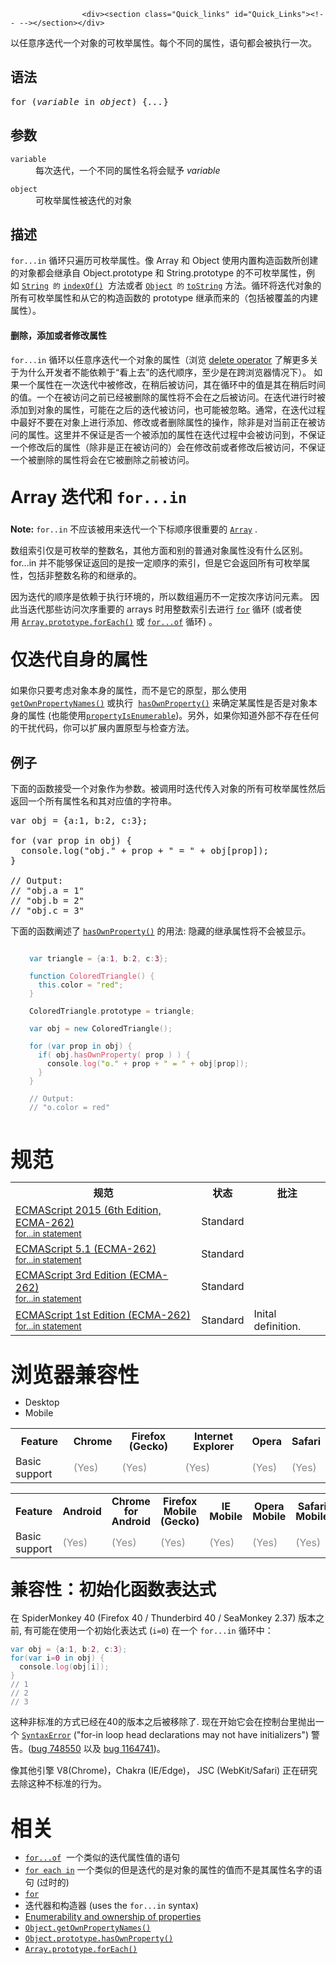 
                
                  
                    <div><section class="Quick_links" id="Quick_Links"><!-- --></section></div>

<p>&#x4EE5;&#x4EFB;&#x610F;&#x5E8F;&#x8FED;&#x4EE3;&#x4E00;&#x4E2A;&#x5BF9;&#x8C61;&#x7684;&#x53EF;&#x679A;&#x4E3E;&#x5C5E;&#x6027;&#x3002;&#x6BCF;&#x4E2A;&#x4E0D;&#x540C;&#x7684;&#x5C5E;&#x6027;&#xFF0C;&#x8BED;&#x53E5;&#x90FD;&#x4F1A;&#x88AB;&#x6267;&#x884C;&#x4E00;&#x6B21;&#x3002;</p>

<h2 name="Syntax" id="Syntax">&#x8BED;&#x6CD5;</h2>

<pre class="syntaxbox">for (<var>variable</var> in <var>object</var>) {<em>...</em>}</pre>

<h2 name="Parameters" id="Parameters">&#x53C2;&#x6570;</h2>

<dl>
 <dt><code>variable</code></dt>
 <dd>&#x6BCF;&#x6B21;&#x8FED;&#x4EE3;&#xFF0C;&#x4E00;&#x4E2A;&#x4E0D;&#x540C;&#x7684;&#x5C5E;&#x6027;&#x540D;&#x5C06;&#x4F1A;&#x8D4B;&#x4E88;&#xA0;<em>variable&#xA0;</em></dd>
</dl>

<dl>
 <dt><code>object</code></dt>
 <dd>&#x53EF;&#x679A;&#x4E3E;&#x5C5E;&#x6027;&#x88AB;&#x8FED;&#x4EE3;&#x7684;&#x5BF9;&#x8C61;</dd>
</dl>

<h2 id="&#x63CF;&#x8FF0;">&#x63CF;&#x8FF0;</h2>

<p><code>for...in</code>&#xA0;&#x5FAA;&#x73AF;&#x53EA;&#x904D;&#x5386;&#x53EF;&#x679A;&#x4E3E;&#x5C5E;&#x6027;&#x3002;&#x50CF;&#xA0;Array &#x548C; Object &#x4F7F;&#x7528;&#x5185;&#x7F6E;&#x6784;&#x9020;&#x51FD;&#x6570;&#x6240;&#x521B;&#x5EFA;&#x7684;&#x5BF9;&#x8C61;&#x90FD;&#x4F1A;&#x7EE7;&#x627F;&#x81EA;&#xA0;Object.prototype &#x548C; String.prototype &#x7684;&#x4E0D;&#x53EF;&#x679A;&#x4E3E;&#x5C5E;&#x6027;&#xFF0C;&#x4F8B;&#x5982;&#xA0;<a title="&#x6B64;&#x9875;&#x9762;&#x4ECD;&#x672A;&#x88AB;&#x672C;&#x5730;&#x5316;, &#x671F;&#x5F85;&#x60A8;&#x7684;&#x7FFB;&#x8BD1;!" href="/zh-CN/docs/Web/JavaScript/Reference/String"><code>String</code></a><code>&#xA0;&#x7684;</code>&#xA0;<a title="indexOf()&#xA0;&#x65B9;&#x6CD5;&#x8FD4;&#x56DE;&#x6307;&#x5B9A;&#x503C;&#x5728;&#x5B57;&#x7B26;&#x4E32;&#x5BF9;&#x8C61;&#x4E2D;&#x9996;&#x6B21;&#x51FA;&#x73B0;&#x7684;&#x4F4D;&#x7F6E;&#x3002;&#x4ECE;&#xA0;fromIndex&#xA0;&#x4F4D;&#x7F6E;&#x5F00;&#x59CB;&#x67E5;&#x627E;&#xFF0C;&#x5982;&#x679C;&#x4E0D;&#x5B58;&#x5728;&#xFF0C;&#x5219;&#x8FD4;&#x56DE; -1&#x3002;" href="/zh-CN/docs/Web/JavaScript/Reference/Global_Objects/String/indexOf"><code>indexOf()</code></a>&#xA0;&#xA0;&#x65B9;&#x6CD5;&#x6216;&#x8005;&#xA0;<code><a title="zh-cn/JavaScript/Reference/Global_Objects/Object" href="/zh-cn/JavaScript/Reference/Global_Objects/Object">Object</a>&#xA0;&#x7684;</code>&#xA0;<code><a title="zh-cn/JavaScript/Reference/Global_Objects/Object/toString" href="/zh-cn/JavaScript/Reference/Global_Objects/Object/toString">toString</a></code>&#xA0;&#x65B9;&#x6CD5;&#x3002;&#x5FAA;&#x73AF;&#x5C06;&#x8FED;&#x4EE3;&#x5BF9;&#x8C61;&#x7684;&#x6240;&#x6709;&#x53EF;&#x679A;&#x4E3E;&#x5C5E;&#x6027;&#x548C;&#x4ECE;&#x5B83;&#x7684;&#x6784;&#x9020;&#x51FD;&#x6570;&#x7684; prototype &#x7EE7;&#x627F;&#x800C;&#x6765;&#x7684;&#xFF08;&#x5305;&#x62EC;&#x88AB;&#x8986;&#x76D6;&#x7684;&#x5185;&#x5EFA;&#x5C5E;&#x6027;&#xFF09;&#x3002;</p>

<h4 id="&#x5220;&#x9664;&#xFF0C;&#x6DFB;&#x52A0;&#x6216;&#x8005;&#x4FEE;&#x6539;&#x5C5E;&#x6027;">&#x5220;&#x9664;&#xFF0C;&#x6DFB;&#x52A0;&#x6216;&#x8005;&#x4FEE;&#x6539;&#x5C5E;&#x6027;</h4>

<p><code>for...in</code>&#xA0;&#x5FAA;&#x73AF;&#x4EE5;&#x4EFB;&#x610F;&#x5E8F;&#x8FED;&#x4EE3;&#x4E00;&#x4E2A;&#x5BF9;&#x8C61;&#x7684;&#x5C5E;&#x6027;&#xFF08;&#x6D4F;&#x89C8;&#xA0;<a title="zh-cn/JavaScript/Reference/Operators/Special_Operators/delete_Operator#Cross-browser_issues" href="/zh-cn/JavaScript/Reference/Operators/delete#Cross-browser_issues">delete operator</a>&#xA0;&#x4E86;&#x89E3;&#x66F4;&#x591A;&#x5173;&#x4E8E;&#x4E3A;&#x4EC0;&#x4E48;&#x5F00;&#x53D1;&#x8005;&#x4E0D;&#x80FD;&#x4F9D;&#x8D56;&#x4E8E;&#x201C;&#x770B;&#x4E0A;&#x53BB;&#x201D;&#x7684;&#x8FED;&#x4EE3;&#x987A;&#x5E8F;&#xFF0C;&#x81F3;&#x5C11;&#x662F;&#x5728;&#x8DE8;&#x6D4F;&#x89C8;&#x5668;&#x60C5;&#x51B5;&#x4E0B;&#xFF09;&#x3002;&#xA0;&#x5982;&#x679C;&#x4E00;&#x4E2A;&#x5C5E;&#x6027;&#x5728;&#x4E00;&#x6B21;&#x8FED;&#x4EE3;&#x4E2D;&#x88AB;&#x4FEE;&#x6539;&#xFF0C;&#x5728;&#x7A0D;&#x540E;&#x88AB;&#x8BBF;&#x95EE;&#xFF0C;&#x5176;&#x5728;&#x5FAA;&#x73AF;&#x4E2D;&#x7684;&#x503C;&#x662F;&#x5176;&#x5728;&#x7A0D;&#x540E;&#x65F6;&#x95F4;&#x7684;&#x503C;&#x3002;&#x4E00;&#x4E2A;&#x5728;&#x88AB;&#x8BBF;&#x95EE;&#x4E4B;&#x524D;&#x5DF2;&#x7ECF;&#x88AB;&#x5220;&#x9664;&#x7684;&#x5C5E;&#x6027;&#x5C06;&#x4E0D;&#x4F1A;&#x5728;&#x4E4B;&#x540E;&#x88AB;&#x8BBF;&#x95EE;&#x3002;&#x5728;&#x8FED;&#x4EE3;&#x8FDB;&#x884C;&#x65F6;&#x88AB;&#x6DFB;&#x52A0;&#x5230;&#x5BF9;&#x8C61;&#x7684;&#x5C5E;&#x6027;&#xFF0C;&#x53EF;&#x80FD;&#x5728;&#x4E4B;&#x540E;&#x7684;&#x8FED;&#x4EE3;&#x88AB;&#x8BBF;&#x95EE;&#xFF0C;&#x4E5F;&#x53EF;&#x80FD;&#x88AB;&#x5FFD;&#x7565;&#x3002;&#x901A;&#x5E38;&#xFF0C;&#x5728;&#x8FED;&#x4EE3;&#x8FC7;&#x7A0B;&#x4E2D;&#x6700;&#x597D;&#x4E0D;&#x8981;&#x5728;&#x5BF9;&#x8C61;&#x4E0A;&#x8FDB;&#x884C;&#x6DFB;&#x52A0;&#x3001;&#x4FEE;&#x6539;&#x6216;&#x8005;&#x5220;&#x9664;&#x5C5E;&#x6027;&#x7684;&#x64CD;&#x4F5C;&#xFF0C;&#x9664;&#x975E;&#x662F;&#x5BF9;&#x5F53;&#x524D;&#x6B63;&#x5728;&#x88AB;&#x8BBF;&#x95EE;&#x7684;&#x5C5E;&#x6027;&#x3002;&#x8FD9;&#x91CC;&#x5E76;&#x4E0D;&#x4FDD;&#x8BC1;&#x662F;&#x5426;&#x4E00;&#x4E2A;&#x88AB;&#x6DFB;&#x52A0;&#x7684;&#x5C5E;&#x6027;&#x5728;&#x8FED;&#x4EE3;&#x8FC7;&#x7A0B;&#x4E2D;&#x4F1A;&#x88AB;&#x8BBF;&#x95EE;&#x5230;&#xFF0C;&#x4E0D;&#x4FDD;&#x8BC1;&#x4E00;&#x4E2A;&#x4FEE;&#x6539;&#x540E;&#x7684;&#x5C5E;&#x6027;&#xFF08;&#x9664;&#x975E;&#x662F;&#x6B63;&#x5728;&#x88AB;&#x8BBF;&#x95EE;&#x7684;&#xFF09;&#x4F1A;&#x5728;&#x4FEE;&#x6539;&#x524D;&#x6216;&#x8005;&#x4FEE;&#x6539;&#x540E;&#x88AB;&#x8BBF;&#x95EE;&#xFF0C;&#x4E0D;&#x4FDD;&#x8BC1;&#x4E00;&#x4E2A;&#x88AB;&#x5220;&#x9664;&#x7684;&#x5C5E;&#x6027;&#x5C06;&#x4F1A;&#x5728;&#x5B83;&#x88AB;&#x5220;&#x9664;&#x4E4B;&#x524D;&#x88AB;&#x8BBF;&#x95EE;&#x3002;</p>

<h3 style="line-height: 24px; font-size: 1.71428571428571rem;" id="Array_&#x8FED;&#x4EE3;&#x548C;_for...in">Array &#x8FED;&#x4EE3;&#x548C;&#xA0;<code>for...in</code></h3>

<div class="note">
<p><strong>Note:</strong>&#xA0;<code>for..in</code>&#xA0;&#x4E0D;&#x5E94;&#x8BE5;&#x88AB;&#x7528;&#x6765;&#x8FED;&#x4EE3;&#x4E00;&#x4E2A;&#x4E0B;&#x6807;&#x987A;&#x5E8F;&#x5F88;&#x91CD;&#x8981;&#x7684; <a title="&#x6B64;&#x9875;&#x9762;&#x4ECD;&#x672A;&#x88AB;&#x672C;&#x5730;&#x5316;, &#x671F;&#x5F85;&#x60A8;&#x7684;&#x7FFB;&#x8BD1;!" href="/zh-CN/docs/Web/JavaScript/Reference/Array"><code>Array</code></a> .</p>
</div>

<p>&#x6570;&#x7EC4;&#x7D22;&#x5F15;&#x4EC5;&#x662F;&#x53EF;&#x679A;&#x4E3E;&#x7684;&#x6574;&#x6570;&#x540D;&#xFF0C;&#x5176;&#x4ED6;&#x65B9;&#x9762;&#x548C;&#x522B;&#x7684;&#x666E;&#x901A;&#x5BF9;&#x8C61;&#x5C5E;&#x6027;&#x6CA1;&#x6709;&#x4EC0;&#x4E48;&#x533A;&#x522B;&#x3002;for...in &#x5E76;&#x4E0D;&#x80FD;&#x591F;&#x4FDD;&#x8BC1;&#x8FD4;&#x56DE;&#x7684;&#x662F;&#x6309;&#x4E00;&#x5B9A;&#x987A;&#x5E8F;&#x7684;&#x7D22;&#x5F15;&#xFF0C;&#x4F46;&#x662F;&#x5B83;&#x4F1A;&#x8FD4;&#x56DE;&#x6240;&#x6709;&#x53EF;&#x679A;&#x4E3E;&#x5C5E;&#x6027;&#xFF0C;&#x5305;&#x62EC;&#x975E;&#x6574;&#x6570;&#x540D;&#x79F0;&#x7684;&#x548C;&#x7EE7;&#x627F;&#x7684;&#x3002;</p>

<p>&#x56E0;&#x4E3A;&#x8FED;&#x4EE3;&#x7684;&#x987A;&#x5E8F;&#x662F;&#x4F9D;&#x8D56;&#x4E8E;&#x6267;&#x884C;&#x73AF;&#x5883;&#x7684;&#xFF0C;&#x6240;&#x4EE5;&#x6570;&#x7EC4;&#x904D;&#x5386;&#x4E0D;&#x4E00;&#x5B9A;&#x6309;&#x6B21;&#x5E8F;&#x8BBF;&#x95EE;&#x5143;&#x7D20;&#x3002;&#xA0;&#x56E0;&#x6B64;&#x5F53;&#x8FED;&#x4EE3;&#x90A3;&#x4E9B;&#x8BBF;&#x95EE;&#x6B21;&#x5E8F;&#x91CD;&#x8981;&#x7684; arrays &#x65F6;&#x7528;&#x6574;&#x6570;&#x7D22;&#x5F15;&#x53BB;&#x8FDB;&#x884C;&#xA0;<a title="&#x6B64;&#x9875;&#x9762;&#x4ECD;&#x672A;&#x88AB;&#x672C;&#x5730;&#x5316;, &#x671F;&#x5F85;&#x60A8;&#x7684;&#x7FFB;&#x8BD1;!" href="/zh-CN/docs/Web/JavaScript/Reference/for" class="new"><code>for</code></a> &#x5FAA;&#x73AF;&#xA0;(&#x6216;&#x8005;&#x4F7F;&#x7528;&#xA0;<a title="forEach() &#x65B9;&#x6CD5;&#x5BF9;&#x6570;&#x7EC4;&#x7684;&#x6BCF;&#x4E2A;&#x5143;&#x7D20;&#x6267;&#x884C;&#x4E00;&#x6B21;&#x63D0;&#x4F9B;&#x7684;&#x51FD;&#x6570;(&#x56DE;&#x8C03;&#x51FD;&#x6570;)&#x3002;" href="/zh-CN/docs/Web/JavaScript/Reference/Global_Objects/Array/forEach"><code>Array.prototype.forEach()</code></a> &#x6216; <a title="for...of&#x8BED;&#x53E5;&#x5728;&#x53EF;&#x8FED;&#x4EE3;&#x5BF9;&#x8C61;(&#x5305;&#x62EC; Array,&#xA0;Map, Set, String, TypedArray&#xFF0C;arguments&#xA0;&#x5BF9;&#x8C61;&#x7B49;&#x7B49;)&#x4E0A;&#x521B;&#x5EFA;&#x4E00;&#x4E2A;&#x8FED;&#x4EE3;&#x5FAA;&#x73AF;&#xFF0C;&#x5BF9;&#x6BCF;&#x4E2A;&#x4E0D;&#x540C;&#x5C5E;&#x6027;&#x7684;&#x5C5E;&#x6027;&#x503C;,&#x8C03;&#x7528;&#x4E00;&#x4E2A;&#x81EA;&#x5B9A;&#x4E49;&#x7684;&#x6709;&#x6267;&#x884C;&#x8BED;&#x53E5;&#x7684;&#x8FED;&#x4EE3;&#x6302;&#x94A9;." href="/zh-CN/docs/Web/JavaScript/Reference/Statements/for...of"><code>for...of</code></a> &#x5FAA;&#x73AF;) &#x3002;</p>

<h3 style="line-height: 24px; font-size: 1.71428571428571rem;" id="&#x4EC5;&#x8FED;&#x4EE3;&#x81EA;&#x8EAB;&#x7684;&#x5C5E;&#x6027;">&#x4EC5;&#x8FED;&#x4EE3;&#x81EA;&#x8EAB;&#x7684;&#x5C5E;&#x6027;</h3>

<p>&#x5982;&#x679C;&#x4F60;&#x53EA;&#x8981;&#x8003;&#x8651;&#x5BF9;&#x8C61;&#x672C;&#x8EAB;&#x7684;&#x5C5E;&#x6027;&#xFF0C;&#x800C;&#x4E0D;&#x662F;&#x5B83;&#x7684;&#x539F;&#x578B;&#xFF0C;&#x90A3;&#x4E48;&#x4F7F;&#x7528; <a title="Object.getOwnPropertyNames()&#x65B9;&#x6CD5;&#x8FD4;&#x56DE;&#x4E00;&#x4E2A;&#x7531;&#x6307;&#x5B9A;&#x5BF9;&#x8C61;&#x7684;&#x6240;&#x6709;&#x81EA;&#x8EAB;&#x5C5E;&#x6027;&#x7684;&#x5C5E;&#x6027;&#x540D;&#xFF08;&#x5305;&#x62EC;&#x4E0D;&#x53EF;&#x679A;&#x4E3E;&#x5C5E;&#x6027;&#xFF09;&#x7EC4;&#x6210;&#x7684;&#x6570;&#x7EC4;&#x3002;" href="/zh-CN/docs/Web/JavaScript/Reference/Global_Objects/Object/getOwnPropertyNames"><code>getOwnPropertyNames()</code></a> &#x6216;&#x6267;&#x884C;&#xA0;&#xA0;<a title="hasOwnProperty() &#x65B9;&#x6CD5;&#x7528;&#x6765;&#x5224;&#x65AD;&#x67D0;&#x4E2A;&#x5BF9;&#x8C61;&#x662F;&#x5426;&#x542B;&#x6709;&#x6307;&#x5B9A;&#x7684;&#x81EA;&#x8EAB;&#x5C5E;&#x6027;&#x3002;" href="/zh-CN/docs/Web/JavaScript/Reference/Global_Objects/Object/hasOwnProperty"><code>hasOwnProperty()</code></a> &#x6765;&#x786E;&#x5B9A;&#x67D0;&#x5C5E;&#x6027;&#x662F;&#x5426;&#x662F;&#x5BF9;&#x8C61;&#x672C;&#x8EAB;&#x7684;&#x5C5E;&#x6027;&#xA0;(&#x4E5F;&#x80FD;&#x4F7F;&#x7528;<a title="propertyIsEnumerable() &#x65B9;&#x6CD5;&#x8FD4;&#x56DE;&#x4E00;&#x4E2A;&#x5E03;&#x5C14;&#x503C;&#xFF0C;&#x8868;&#x660E;&#x6307;&#x5B9A;&#x7684;&#x5C5E;&#x6027;&#x540D;&#x662F;&#x5426;&#x662F;&#x5F53;&#x524D;&#x5BF9;&#x8C61;&#x53EF;&#x679A;&#x4E3E;&#x7684;&#x81EA;&#x8EAB;&#x5C5E;&#x6027;&#x3002;" href="/zh-CN/docs/Web/JavaScript/Reference/Global_Objects/Object/propertyIsEnumerable"><code>propertyIsEnumerable</code></a>)&#x3002;&#x53E6;&#x5916;&#xFF0C;&#x5982;&#x679C;&#x4F60;&#x77E5;&#x9053;&#x5916;&#x90E8;&#x4E0D;&#x5B58;&#x5728;&#x4EFB;&#x4F55;&#x7684;&#x5E72;&#x6270;&#x4EE3;&#x7801;&#xFF0C;&#x4F60;&#x53EF;&#x4EE5;&#x6269;&#x5C55;&#x5185;&#x7F6E;&#x539F;&#x578B;&#x4E0E;&#x68C0;&#x67E5;&#x65B9;&#x6CD5;&#x3002;</p>

<h2 name="Example" id="Example">&#x4F8B;&#x5B50;</h2>

<p>&#x4E0B;&#x9762;&#x7684;&#x51FD;&#x6570;&#x63A5;&#x53D7;&#x4E00;&#x4E2A;&#x5BF9;&#x8C61;&#x4F5C;&#x4E3A;&#x53C2;&#x6570;&#x3002;&#x88AB;&#x8C03;&#x7528;&#x65F6;&#x8FED;&#x4EE3;&#x4F20;&#x5165;&#x5BF9;&#x8C61;&#x7684;&#x6240;&#x6709;&#x53EF;&#x679A;&#x4E3E;&#x5C5E;&#x6027;&#x7136;&#x540E;&#x8FD4;&#x56DE;&#x4E00;&#x4E2A;&#x6240;&#x6709;&#x5C5E;&#x6027;&#x540D;&#x548C;&#x5176;&#x5BF9;&#x5E94;&#x503C;&#x7684;&#x5B57;&#x7B26;&#x4E32;&#x3002;</p>

<pre class="brush: js">var obj = {a:1, b:2, c:3};
    
for (var prop in obj) {
  console.log(&quot;obj.&quot; + prop + &quot; = &quot; + obj[prop]);
}

// Output:
// &quot;obj.a = 1&quot;
// &quot;obj.b = 2&quot;
// &quot;obj.c = 3&quot;</pre>

<p>&#x4E0B;&#x9762;&#x7684;&#x51FD;&#x6570;&#x9610;&#x8FF0;&#x4E86; <a title="hasOwnProperty() &#x65B9;&#x6CD5;&#x7528;&#x6765;&#x5224;&#x65AD;&#x67D0;&#x4E2A;&#x5BF9;&#x8C61;&#x662F;&#x5426;&#x542B;&#x6709;&#x6307;&#x5B9A;&#x7684;&#x81EA;&#x8EAB;&#x5C5E;&#x6027;&#x3002;" href="/zh-CN/docs/Web/JavaScript/Reference/Global_Objects/Object/hasOwnProperty"><code>hasOwnProperty()</code></a> &#x7684;&#x7528;&#x6CD5;: &#x9690;&#x85CF;&#x7684;&#x7EE7;&#x627F;&#x5C5E;&#x6027;&#x5C06;&#x4E0D;&#x4F1A;&#x88AB;&#x663E;&#x793A;&#x3002;</p>

<pre style="padding: 1em 0px 1em 30px; font-size: 14px; white-space: normal;" class="brush: js  language-js"><code style="direction: ltr; white-space: pre;" class="language-js"><span style="color: #0077aa;" class="keyword token">var</span> triangle <span style="background: rgba(255, 255, 255, 0.498039); color: #a67f59;" class="operator token">=</span> <span style="color: #999999;" class="punctuation token">{</span>a<span style="color: #999999;" class="punctuation token">:</span><span style="color: #990055;" class="number token">1</span><span style="color: #999999;" class="punctuation token">,</span> b<span style="color: #999999;" class="punctuation token">:</span><span style="color: #990055;" class="number token">2</span><span style="color: #999999;" class="punctuation token">,</span> c<span style="color: #999999;" class="punctuation token">:</span><span style="color: #990055;" class="number token">3</span><span style="color: #999999;" class="punctuation token">}</span><span style="color: #999999;" class="punctuation token">;</span>

<span style="color: #0077aa;" class="keyword token">function</span> <span style="color: #dd4a68;" class="function token">ColoredTriangle<span style="color: #999999;" class="punctuation token">(</span></span><span style="color: #999999;" class="punctuation token">)</span> <span style="color: #999999;" class="punctuation token">{</span>
  <span style="color: #0077aa;" class="keyword token">this</span><span style="color: #999999;" class="punctuation token">.</span>color <span style="background: rgba(255, 255, 255, 0.498039); color: #a67f59;" class="operator token">=</span> <span style="color: #669900;" class="string token">&quot;red&quot;</span><span style="color: #999999;" class="punctuation token">;</span>
<span style="color: #999999;" class="punctuation token">}</span>

ColoredTriangle<span style="color: #999999;" class="punctuation token">.</span>prototype <span style="background: rgba(255, 255, 255, 0.498039); color: #a67f59;" class="operator token">=</span> triangle<span style="color: #999999;" class="punctuation token">;</span>

<span style="color: #0077aa;" class="keyword token">var</span> obj <span style="background: rgba(255, 255, 255, 0.498039); color: #a67f59;" class="operator token">=</span> <span style="color: #0077aa;" class="keyword token">new</span> <span class="class-name token">ColoredTriangle</span><span style="color: #999999;" class="punctuation token">(</span><span style="color: #999999;" class="punctuation token">)</span><span style="color: #999999;" class="punctuation token">;</span>

<span style="color: #0077aa;" class="keyword token">for</span> <span style="color: #999999;" class="punctuation token">(</span><span style="color: #0077aa;" class="keyword token">var</span> prop <span style="color: #0077aa;" class="keyword token">in</span> obj<span style="color: #999999;" class="punctuation token">)</span> <span style="color: #999999;" class="punctuation token">{</span>
  <span style="color: #0077aa;" class="keyword token">if</span><span style="color: #999999;" class="punctuation token">(</span> obj<span style="color: #999999;" class="punctuation token">.</span><span style="color: #dd4a68;" class="function token">hasOwnProperty<span style="color: #999999;" class="punctuation token">(</span></span> prop <span style="color: #999999;" class="punctuation token">)</span> <span style="color: #999999;" class="punctuation token">)</span> <span style="color: #999999;" class="punctuation token">{</span>
    console<span style="color: #999999;" class="punctuation token">.</span><span style="color: #dd4a68;" class="function token">log<span style="color: #999999;" class="punctuation token">(</span></span><span style="color: #669900;" class="string token">&quot;o.&quot;</span> <span style="background: rgba(255, 255, 255, 0.498039); color: #a67f59;" class="operator token">+</span> prop <span style="background: rgba(255, 255, 255, 0.498039); color: #a67f59;" class="operator token">+</span> <span style="color: #669900;" class="string token">&quot; = &quot;</span> <span style="background: rgba(255, 255, 255, 0.498039); color: #a67f59;" class="operator token">+</span> obj<span style="color: #999999;" class="punctuation token">[</span>prop<span style="color: #999999;" class="punctuation token">]</span><span style="color: #999999;" class="punctuation token">)</span><span style="color: #999999;" class="punctuation token">;</span>
  <span style="color: #999999;" class="punctuation token">}</span> 
<span style="color: #999999;" class="punctuation token">}</span>
<span style="color: #708090;" class="comment token">
// Output:
</span><span style="color: #708090;" class="comment token">// &quot;o.color = red&quot;</span></code>
</pre>

<h2 style="margin-bottom: 20px; line-height: 30px; font-size: 2.14285714285714rem;" id="&#x89C4;&#x8303;">&#x89C4;&#x8303;</h2>

<table class="standard-table">
 <tbody>
  <tr>
   <th scope="col">&#x89C4;&#x8303;</th>
   <th scope="col">&#x72B6;&#x6001;</th>
   <th scope="col">&#x6279;&#x6CE8;</th>
  </tr>
  <tr>
   <td><a lang="en" hreflang="en" href="http://www.ecma-international.org/ecma-262/6.0/#sec-for-in-and-for-of-statements" class="external">ECMAScript 2015 (6th Edition, ECMA-262)<br><small lang="zh-CN">for...in statement</small></a></td>
   <td><span class="spec-Standard">Standard</span></td>
   <td>&#xA0;</td>
  </tr>
  <tr>
   <td><a lang="en" hreflang="en" href="http://www.ecma-international.org/ecma-262/5.1/#sec-12.6.4" class="external">ECMAScript 5.1 (ECMA-262)<br><small lang="zh-CN">for...in statement</small></a></td>
   <td><span class="spec-Standard">Standard</span></td>
   <td>&#xA0;</td>
  </tr>
  <tr>
   <td><a lang="en" hreflang="en" href="http://www.ecma-international.org/publications/files/ECMA-ST-ARCH/ECMA-262,%203rd%20edition,%20December%201999.pdf#sec-12.6.4" class="external">ECMAScript 3rd Edition (ECMA-262)<br><small lang="zh-CN">for...in statement</small></a></td>
   <td><span class="spec-Standard">Standard</span></td>
   <td>&#xA0;</td>
  </tr>
  <tr>
   <td><a lang="en" hreflang="en" href="http://www.ecma-international.org/publications/files/ECMA-ST-ARCH/ECMA-262,%201st%20edition,%20June%201997.pdf#sec-12.6.3" class="external">ECMAScript 1st Edition (ECMA-262)<br><small lang="zh-CN">for...in statement</small></a></td>
   <td><span class="spec-Standard">Standard</span></td>
   <td>Inital definition.</td>
  </tr>
 </tbody>
</table>

<h2 style="margin-bottom: 20px; line-height: 30px; font-size: 2.14285714285714rem;" id="&#x6D4F;&#x89C8;&#x5668;&#x517C;&#x5BB9;&#x6027;">&#x6D4F;&#x89C8;&#x5668;&#x517C;&#x5BB9;&#x6027;</h2>

<p></p><div class="htab"> 
    <a name="AutoCompatibilityTable" id="AutoCompatibilityTable"></a> 
    <ul> 
        <li class="selected"><a>Desktop</a></li> 
        <li><a>Mobile</a></li> 
    </ul> 
</div><p></p>

<div id="compat-desktop">
<table style="border-color: transparent;" class="compat-table">
 <tbody>
  <tr>
   <th style="line-height: 16px;">Feature</th>
   <th style="line-height: 16px;">Chrome</th>
   <th style="line-height: 16px;">Firefox (Gecko)</th>
   <th style="line-height: 16px;">Internet Explorer</th>
   <th style="line-height: 16px;">Opera</th>
   <th style="line-height: 16px;">Safari</th>
  </tr>
  <tr>
   <td>Basic support</td>
   <td><span title="Please update this with the earliest version of support." style="color: #888;">(Yes)</span></td>
   <td><span title="Please update this with the earliest version of support." style="color: #888;">(Yes)</span></td>
   <td><span title="Please update this with the earliest version of support." style="color: #888;">(Yes)</span></td>
   <td><span title="Please update this with the earliest version of support." style="color: #888;">(Yes)</span></td>
   <td><span title="Please update this with the earliest version of support." style="color: #888;">(Yes)</span></td>
  </tr>
 </tbody>
</table>
</div>

<div id="compat-mobile">
<table style="border-color: transparent;" class="compat-table">
 <tbody>
  <tr>
   <th style="line-height: 16px;">Feature</th>
   <th style="line-height: 16px;">Android</th>
   <th style="line-height: 16px;">Chrome for Android</th>
   <th style="line-height: 16px;">Firefox Mobile (Gecko)</th>
   <th style="line-height: 16px;">IE Mobile</th>
   <th style="line-height: 16px;">Opera Mobile</th>
   <th style="line-height: 16px;">Safari Mobile</th>
  </tr>
  <tr>
   <td>Basic support</td>
   <td><span title="Please update this with the earliest version of support." style="color: #888;">(Yes)</span></td>
   <td><span title="Please update this with the earliest version of support." style="color: #888;">(Yes)</span></td>
   <td><span title="Please update this with the earliest version of support." style="color: #888;">(Yes)</span></td>
   <td><span title="Please update this with the earliest version of support." style="color: #888;">(Yes)</span></td>
   <td><span title="Please update this with the earliest version of support." style="color: #888;">(Yes)</span></td>
   <td><span title="Please update this with the earliest version of support." style="color: #888;">(Yes)</span></td>
  </tr>
 </tbody>
</table>
</div>

<h2 style="line-height: 24px; font-size: 1.71429rem;" id="&#x517C;&#x5BB9;&#x6027;&#xFF1A;&#x521D;&#x59CB;&#x5316;&#x51FD;&#x6570;&#x8868;&#x8FBE;&#x5F0F;">&#x517C;&#x5BB9;&#x6027;&#xFF1A;&#x521D;&#x59CB;&#x5316;&#x51FD;&#x6570;&#x8868;&#x8FBE;&#x5F0F;</h2>

<p>&#x5728; SpiderMonkey 40 (Firefox 40 / Thunderbird 40 / SeaMonkey 2.37) &#x7248;&#x672C;&#x4E4B;&#x524D;, &#x6709;&#x53EF;&#x80FD;&#x5728;&#x4F7F;&#x7528;&#x4E00;&#x4E2A;&#x521D;&#x59CB;&#x5316;&#x8868;&#x8FBE;&#x5F0F;&#xA0;(<code>i=0</code>) &#x5728;&#x4E00;&#x4E2A;&#xA0;<code>for...in</code>&#xA0;&#x5FAA;&#x73AF;&#x4E2D;&#xFF1A;</p>

<pre style="top: 0px;" class="brush: js example-bad  language-js"><code style="direction: ltr; white-space: pre;" class="language-js"><span style="color: #0077aa;" class="keyword token">var</span> obj <span style="background: rgba(255, 255, 255, 0.498039); color: #a67f59;" class="operator token">=</span> <span style="color: #999999;" class="punctuation token">{</span>a<span style="color: #999999;" class="punctuation token">:</span><span style="color: #990055;" class="number token">1</span><span style="color: #999999;" class="punctuation token">,</span> b<span style="color: #999999;" class="punctuation token">:</span><span style="color: #990055;" class="number token">2</span><span style="color: #999999;" class="punctuation token">,</span> c<span style="color: #999999;" class="punctuation token">:</span><span style="color: #990055;" class="number token">3</span><span style="color: #999999;" class="punctuation token">}</span><span style="color: #999999;" class="punctuation token">;</span> 
<span style="color: #0077aa;" class="keyword token">for</span><span style="color: #999999;" class="punctuation token">(</span><span style="color: #0077aa;" class="keyword token">var</span> i<span style="background: rgba(255, 255, 255, 0.498039); color: #a67f59;" class="operator token">=</span><span style="color: #990055;" class="number token">0</span> <span style="color: #0077aa;" class="keyword token">in</span> obj<span style="color: #999999;" class="punctuation token">)</span> <span style="color: #999999;" class="punctuation token">{
&#xA0;</span> console<span style="color: #999999;" class="punctuation token">.</span><span style="color: #dd4a68;" class="function token">log<span style="color: #999999;" class="punctuation token">(</span></span>obj<span style="color: #999999;" class="punctuation token">[</span>i<span style="color: #999999;" class="punctuation token">]</span><span style="color: #999999;" class="punctuation token">)</span><span style="color: #999999;" class="punctuation token">;</span> 
<span style="color: #999999;" class="punctuation token">}</span><span style="color: #708090;" class="comment token"> 
// 1 
</span><span style="color: #708090;" class="comment token">// 2 
</span><span style="color: #708090;" class="comment token">// 3</span></code></pre>

<p><span style="line-height: 1.5;">&#x8FD9;&#x79CD;&#x975E;&#x6807;&#x51C6;&#x7684;&#x65B9;&#x5F0F;&#x5DF2;&#x7ECF;&#x5728;40&#x7684;&#x7248;&#x672C;&#x4E4B;&#x540E;&#x88AB;&#x79FB;&#x9664;&#x4E86;. &#x73B0;&#x5728;&#x5F00;&#x59CB;&#x5B83;&#x4F1A;&#x5728;&#x63A7;&#x5236;&#x53F0;&#x91CC;&#x629B;&#x51FA;&#x4E00;&#x4E2A; <a title="SyntaxError&#xA0;&#x5BF9;&#x8C61;&#x4EE3;&#x8868;&#x5C1D;&#x8BD5;&#x89E3;&#x6790;&#x8BED;&#x6CD5;&#x4E0A;&#x4E0D;&#x5408;&#x6CD5;&#x7684;&#x4EE3;&#x7801;&#x7684;&#x9519;&#x8BEF;." href="/zh-CN/docs/Web/JavaScript/Reference/Global_Objects/SyntaxError"><code>SyntaxError</code></a> (&quot;for-in loop head declarations may not have initializers&quot;) &#x8B66;&#x544A;&#x3002;</span>(<span style="line-height: 1.5;"><a title="FIXED: Remove InitialiserNoIn[opt] from ... in  for(var ... in obj) to help simplify ES6" href="https://bugzilla.mozilla.org/show_bug.cgi?id=748550" class="external">bug&#xA0;748550</a> &#x4EE5;&#x53CA; </span><a title="FIXED: Add back partial support for |for (var i = 0 in obj);| syntax, ignoring the initializer rather than failing on it" href="https://bugzilla.mozilla.org/show_bug.cgi?id=1164741" class="external">bug&#xA0;1164741</a><span style="line-height: 1.5;">)&#x3002;</span></p>

<p><span style="line-height: 1.5;">&#x50CF;&#x5176;&#x4ED6;&#x5F15;&#x64CE; V8(Chrome)&#xFF0C;</span>Chakra (IE/Edge)&#xFF0C;&#xA0;JSC (WebKit/Safari) &#x6B63;&#x5728;&#x7814;&#x7A76;&#x53BB;&#x9664;&#x8FD9;&#x79CD;&#x4E0D;&#x6807;&#x51C6;&#x7684;&#x884C;&#x4E3A;&#x3002;</p>

<h2 style="margin-bottom: 20px; line-height: 30px; font-size: 2.14285714285714rem;" id="&#x76F8;&#x5173;">&#x76F8;&#x5173;</h2>

<ul>
 <li><a title="for...of&#x8BED;&#x53E5;&#x5728;&#x53EF;&#x8FED;&#x4EE3;&#x5BF9;&#x8C61;(&#x5305;&#x62EC; Array,&#xA0;Map, Set, String, TypedArray&#xFF0C;arguments&#xA0;&#x5BF9;&#x8C61;&#x7B49;&#x7B49;)&#x4E0A;&#x521B;&#x5EFA;&#x4E00;&#x4E2A;&#x8FED;&#x4EE3;&#x5FAA;&#x73AF;&#xFF0C;&#x5BF9;&#x6BCF;&#x4E2A;&#x4E0D;&#x540C;&#x5C5E;&#x6027;&#x7684;&#x5C5E;&#x6027;&#x503C;,&#x8C03;&#x7528;&#x4E00;&#x4E2A;&#x81EA;&#x5B9A;&#x4E49;&#x7684;&#x6709;&#x6267;&#x884C;&#x8BED;&#x53E5;&#x7684;&#x8FED;&#x4EE3;&#x6302;&#x94A9;." href="/zh-CN/docs/Web/JavaScript/Reference/Statements/for...of"><code>for...of</code></a> &#xA0;&#x4E00;&#x4E2A;&#x7C7B;&#x4F3C;&#x7684;&#x8FED;&#x4EE3;&#x5C5E;&#x6027;&#x503C;&#x7684;&#x8BED;&#x53E5;</li>
 <li><a title="&#x4F7F;&#x7528;&#x4E00;&#x4E2A;&#x53D8;&#x91CF;&#x8FED;&#x4EE3;&#x4E00;&#x4E2A;&#x5BF9;&#x8C61;&#x7684;&#x6240;&#x6709;&#x5C5E;&#x6027;&#x503C;,&#x5BF9;&#x4E8E;&#x6BCF;&#x4E00;&#x4E2A;&#x5C5E;&#x6027;&#x503C;,&#x6709;&#x4E00;&#x4E2A;&#x6307;&#x5B9A;&#x7684;&#x8BED;&#x53E5;&#x5757;&#x88AB;&#x6267;&#x884C;." href="/zh-CN/docs/Web/JavaScript/Reference/Statements/for_each...in"><code>for each in</code></a> &#x4E00;&#x4E2A;&#x7C7B;&#x4F3C;&#x7684;&#x4F46;&#x662F;&#x8FED;&#x4EE3;&#x7684;&#x662F;&#x5BF9;&#x8C61;&#x7684;&#x5C5E;&#x6027;&#x7684;&#x503C;&#x800C;&#x4E0D;&#x662F;&#x5176;&#x5C5E;&#x6027;&#x540D;&#x5B57;&#x7684;&#x8BED;&#x53E5;&#xA0;(&#x8FC7;&#x65F6;&#x7684;)</li>
 <li><a title="for&#x8BED;&#x53E5;&#x7528;&#x4E8E;&#x521B;&#x5EFA;&#x4E00;&#x4E2A;&#x5FAA;&#x73AF;,&#x5B83;&#x5305;&#x542B;&#x4E86;&#x4E09;&#x4E2A;&#x53EF;&#x9009;&#x7684;&#x8868;&#x8FBE;&#x5F0F;,&#x4E09;&#x4E2A;&#x53EF;&#x9009;&#x7684;&#x8868;&#x8FBE;&#x5F0F;&#x5305;&#x56F4;&#x5728;&#x5706;&#x62EC;&#x53F7;&#x4E2D;&#x5E76;&#x7531;&#x5206;&#x53F7;&#x5206;&#x9694;,&#x540E;&#x9762;&#x8DDF;&#x968F;&#x4E00;&#x4E2A;&#x8BED;&#x53E5;&#x6216;&#x4E00;&#x7EC4;&#x8BED;&#x53E5;&#x5728;&#x5FAA;&#x73AF;&#x4E2D;&#x6267;&#x884C;." href="/zh-CN/docs/Web/JavaScript/Reference/Statements/for"><code>for</code></a></li>
 <li>&#x8FED;&#x4EE3;&#x5668;&#x548C;&#x6784;&#x9020;&#x5668;&#xA0;(uses the&#xA0;<code>for...in</code>&#xA0;syntax)</li>
 <li><a href="https://developer.mozilla.org/en-US/docsWeb/JavaScript/Enumerability_and_ownership_of_properties">Enumerability and ownership of properties</a></li>
 <li><a title="Object.getOwnPropertyNames()&#x65B9;&#x6CD5;&#x8FD4;&#x56DE;&#x4E00;&#x4E2A;&#x7531;&#x6307;&#x5B9A;&#x5BF9;&#x8C61;&#x7684;&#x6240;&#x6709;&#x81EA;&#x8EAB;&#x5C5E;&#x6027;&#x7684;&#x5C5E;&#x6027;&#x540D;&#xFF08;&#x5305;&#x62EC;&#x4E0D;&#x53EF;&#x679A;&#x4E3E;&#x5C5E;&#x6027;&#xFF09;&#x7EC4;&#x6210;&#x7684;&#x6570;&#x7EC4;&#x3002;" href="/zh-CN/docs/Web/JavaScript/Reference/Global_Objects/Object/getOwnPropertyNames"><code>Object.getOwnPropertyNames()</code></a></li>
 <li><a title="hasOwnProperty() &#x65B9;&#x6CD5;&#x7528;&#x6765;&#x5224;&#x65AD;&#x67D0;&#x4E2A;&#x5BF9;&#x8C61;&#x662F;&#x5426;&#x542B;&#x6709;&#x6307;&#x5B9A;&#x7684;&#x81EA;&#x8EAB;&#x5C5E;&#x6027;&#x3002;" href="/zh-CN/docs/Web/JavaScript/Reference/Global_Objects/Object/hasOwnProperty"><code>Object.prototype.hasOwnProperty()</code></a></li>
 <li><a title="forEach() &#x65B9;&#x6CD5;&#x5BF9;&#x6570;&#x7EC4;&#x7684;&#x6BCF;&#x4E2A;&#x5143;&#x7D20;&#x6267;&#x884C;&#x4E00;&#x6B21;&#x63D0;&#x4F9B;&#x7684;&#x51FD;&#x6570;(&#x56DE;&#x8C03;&#x51FD;&#x6570;)&#x3002;" href="/zh-CN/docs/Web/JavaScript/Reference/Global_Objects/Array/forEach"><code>Array.prototype.forEach()</code></a></li>
</ul>
                  
                
              